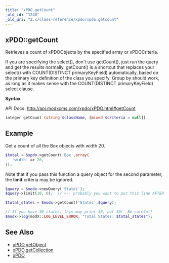 ```yaml
---
title: "xPDO.getCount"
_old_id: "1240"
_old_uri: "2.x/class-reference/xpdo/xpdo.getcount"
---
```


## xPDO::getCount

Retrieves a count of xPDOObjects by the specified array or xPDOCriteria.

If you are specifying the select(), don't use getCount(), just run the query and get the results normally. getCount() is a shortcut that replaces your select() with COUNT(DISTINCT primaryKeyField) automatically, based on the primary key definition of the class you specify. Group by should work, as long as it makes sense with the COUNT(DISTINCT primaryKeyField) select clause.

**Syntax**

API Docs: <http://api.modxcms.com/xpdo/xPDO.html#getCount>

``` php 
integer getCount (string $className, [mixed $criteria = null])
```

## Example

Get a count of all the Box objects with width 20.

``` php 
$total = $xpdo->getCount('Box',array(
   'width' => 20,
));
```

Note that if you pass this function a query object for the second parameter, the **limit** criteria may be ignored.

``` php 
$query = $modx->newQuery('States');
$query->limit(10, 0);  // <-- probably you want to put this line AFTER the getCount

$total_states = $modx->getCount('States',$query);

// If you have 50 states, this may print 50, not 10!  Be careful!
$modx->log(modX::LOG_LEVEL_ERROR, "Total States: $total_states");
```

## See Also

- [xPDO.getObject](/xpdo/2.x/class-reference/xpdo/xpdo.getobject "xPDO.getObject")
- [xPDO.getCollection](/xpdo/2.x/class-reference/xpdo/xpdo.getcollection "xPDO.getCollection")
- [xPDO](/xpdo/2.x/class-reference/xpdo "xPDO")